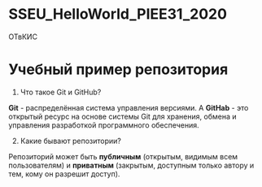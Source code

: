 # SSEU_HelloWorld_PIEE31_2020
ОТвКИС
# Учебный пример репозитория
1. Что такое  Git  и  GitHub?

**Git** -  распределённая система управления версиями. А  **GitHab** -  это открытый ресурс на основе системы Git для хранения, обмена и
управления разработкой программного обеспечения.

2.  Какие бывают репозитории?

Репозиторий может быть **публичным** (открытым, видимым всем пользователям) и  **приватным** (закрытым, доступным только автору и тем, кому он разрешит доступ).
